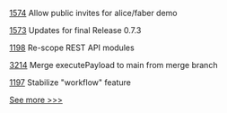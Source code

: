 
[1574](https://github.com/hyperledger/aries-cloudagent-python/pull/1574) Allow public invites for alice/faber demo

[1573](https://github.com/hyperledger/aries-cloudagent-python/pull/1573) Updates for final Release 0.7.3

[1198](https://github.com/hyperledger/grid/pull/1198) Re-scope REST API modules

[3214](https://github.com/hyperledger/besu/pull/3214) Merge executePayload to main from merge branch

[1197](https://github.com/hyperledger/grid/pull/1197) Stabilize "workflow" feature


[See more >>>](https://start-here.hyperledger.org/pull-requests)
